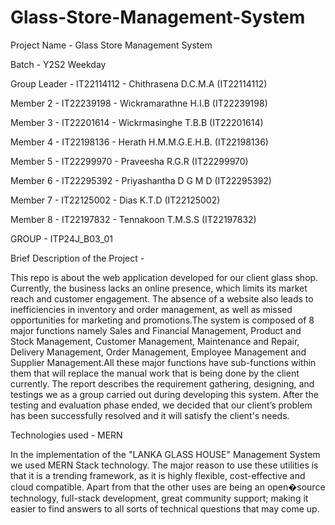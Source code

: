 # Glass-Store-Management-System
Project Name - Glass Store Management System

Batch - Y2S2 Weekday

Group Leader - IT22114112 - Chithrasena D.C.M.A (IT22114112)

Member 2 - IT22239198 - Wickramarathne H.I.B (IT22239198)

Member 3 - IT22201614 - Wickrmasinghe T.B.B (IT22201614)

Member 4 - IT22198136 - Herath H.M.M.G.E.H.B. (IT22198136)

Member 5 - IT22299970 - Praveesha R.G.R (IT22299970)

Member 6 - IT22295392 - Priyashantha D G M D (IT22295392)

Member 7 - IT22125002 - Dias K.T.D (IT22125002)

Member 8 - IT22197832 - Tennakoon T.M.S.S (IT22197832)

GROUP - ITP24J_B03_01

Brief Description of the Project -

This repo is about the web application developed for our client glass shop. Currently, the business lacks an online presence, which limits its market reach and customer engagement. The absence of a website also leads to inefficiencies in inventory and order management, as well as missed opportunities for marketing and promotions.The system is composed of 8 major functions namely Sales and Financial Management, Product and Stock Management, Customer Management, Maintenance and Repair, Delivery Management, Order Management, Employee Management and Supplier Management.All these major functions have sub-functions within them that will replace the manual work that is being done by the client currently. The report describes the requirement gathering, designing, and testings we as a group carried out during developing this system. After the testing and evaluation phase ended, we decided that our client’s problem has been successfully resolved and it will satisfy the client's needs.

Technologies used - MERN

In the implementation of the "LANKA GLASS HOUSE" Management System we used MERN Stack technology. The major reason to use these utilities is that it is a trending framework, as it is highly flexible, cost-effective and cloud compatible. Apart from that the other uses are being an open�source technology, full-stack development, great community support; making it easier to find answers to all sorts of technical questions that may come up.
